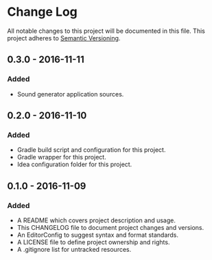 # Change Log

All notable changes to this project will be documented in this file. This
project adheres to [Semantic Versioning](http://semver.org).

## 0.3.0 - 2016-11-11

### Added

  - Sound generator application sources.

## 0.2.0 - 2016-11-10

### Added

  - Gradle build script and configuration for this project.
  - Gradle wrapper for this project.
  - Idea configuration folder for this project.

## 0.1.0 - 2016-11-09

### Added

  - A README which covers project description and usage.
  - This CHANGELOG file to document project changes and versions.
  - An EditorConfig to suggest syntax and format standards.
  - A LICENSE file to define project ownership and rights.
  - A .gitignore list for untracked resources.
